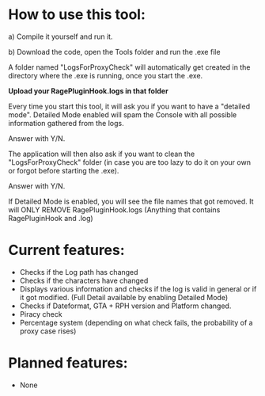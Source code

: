 # How to use this tool:

a) Compile it yourself and run it.

b) Download the code, open the Tools folder and run the .exe file

A folder named "LogsForProxyCheck" will automatically get created in the directory where the .exe is running, once you start the .exe.

**Upload your RagePluginHook.logs in that folder**


Every time you start this tool, it will ask you if you want to have a "detailed mode". 
Detailed Mode enabled will spam the Console with all possible information gathered from the logs.

Answer with Y/N.

The application will then also ask if you want to clean the "LogsForProxyCheck" folder (in case you are too lazy to do it on your own or forgot before starting the .exe). 

Answer with Y/N.

If Detailed Mode is enabled, you will see the file names that got removed. It will ONLY REMOVE RagePluginHook.logs (Anything that contains RagePluginHook and .log)


# Current features:

- Checks if the Log path has changed
- Checks if the characters have changed
- Displays various information and checks if the log is valid in general or if it got modified. (Full Detail available by enabling Detailed Mode)
- Checks if Dateformat, GTA + RPH version and Platform changed.
- Piracy check
- Percentage system (depending on what check fails, the probability of a proxy case rises)


# Planned features:
- None